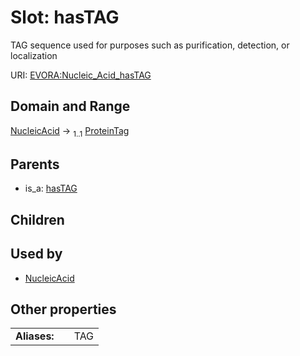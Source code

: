 
# Slot: hasTAG

TAG sequence used for purposes such as purification, detection, or localization

URI: [EVORA:Nucleic_Acid_hasTAG](https://evora-project.eu/Nucleic_Acid_hasTAG)


## Domain and Range

[NucleicAcid](NucleicAcid.md) &#8594;  <sub>1..1</sub> [ProteinTag](ProteinTag.md)

## Parents

 *  is_a: [hasTAG](hasTAG.md)

## Children


## Used by

 * [NucleicAcid](NucleicAcid.md)

## Other properties

|  |  |  |
| --- | --- | --- |
| **Aliases:** | | TAG |